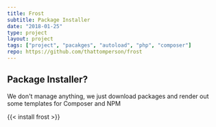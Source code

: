```yaml
---
title: Frost
subtitle: Package Installer
date: "2018-01-25"
type: project
layout: project
tags: ["project", "pacakges", "autoload", "php", "composer"]
repo: https://github.com/thattomperson/frost
---
```


## Package Installer?
We don't manage anything, we just download packages and render out some templates for Composer and NPM 

{{< install frost >}}